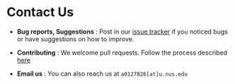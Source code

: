 # Contact Us

* **Bug reports, Suggestions** : Post in our [issue tracker](https://github.com/CS2103JAN2017-F12-B4/main/issues)
  if you noticed bugs or have suggestions on how to improve.

* **Contributing** : We welcome pull requests. Follow the process described [here](https://github.com/oss-generic/process)

* **Email us** : You can also reach us at `a0127826[at]u.nus.edu`
